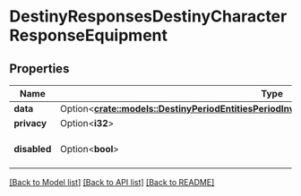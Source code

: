 # DestinyResponsesDestinyCharacterResponseEquipment

## Properties

Name | Type | Description | Notes
------------ | ------------- | ------------- | -------------
**data** | Option<[**crate::models::DestinyPeriodEntitiesPeriodInventoryPeriodDestinyInventoryComponent**](Destiny.Entities.Inventory.DestinyInventoryComponent.md)> |  | [optional]
**privacy** | Option<**i32**> |  | [optional]
**disabled** | Option<**bool**> | If true, this component is disabled. | [optional]

[[Back to Model list]](../README.md#documentation-for-models) [[Back to API list]](../README.md#documentation-for-api-endpoints) [[Back to README]](../README.md)


